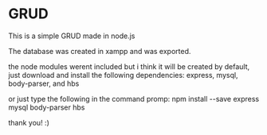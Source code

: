 # GRUD
This is a simple GRUD made in node.js

The database was created in xampp and was exported.

the node modules werent included but i think it will be created by default, just download and install the following dependencies:
express, mysql, body-parser, and hbs

or just type the following in the command promp:
npm install --save express mysql body-parser hbs

thank you! :)
